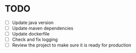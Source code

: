 # TODO

- [ ] Update java version
- [ ] Update maven dependencies
- [ ] Update dockerfile
- [ ] Check and fix logging
- [ ] Review the project to make sure it is ready for production
